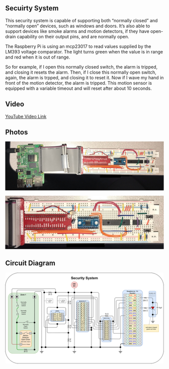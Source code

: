 Secuirty System
---------------

This security system is capable of supporting both “normally closed” and “normally open” devices, such as windows and doors.   It’s also able to support devices like smoke alarms and motion detectors, if they have open-drain capability on their output pins, and are normally open.

The Raspberry Pi is using an mcp23017 to read values supplied by the LM393 voltage comparator.  The light turns green when the value is in range and red when it is out of range.   

So for example, if I open this normally closed switch, the alarm is tripped, and closing it resets the alarm.
Then, if I close this normally open switch, again, the alarm is trpped, and closing it to reset it.
Now if I wave my hand in front of the motion detector, the alarm is tripped.  This motion sensor is equipped with a variable timeout and will reset after about 10 seconds.


## Video

[YouTube Video Link](https://youtu.be/W2xMPx8phms)


## Photos

![photo1](https://raw.githubusercontent.com/wryan67/SecuritySystem/main/readme/014d91dbfe1941673540a70bb3e272a761816563d7.jpg)

![photo2](https://raw.githubusercontent.com/wryan67/SecuritySystem/main/readme/01bd47415adceec766baa4893ea106bea062a279ce.jpg)

## Circuit Diagram

![circuit diagram](https://raw.githubusercontent.com/wryan67/SecuritySystem/main/readme/circuit%20diagram.png)
